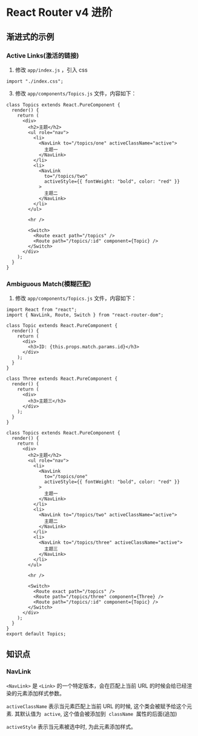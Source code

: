 # React Router v4 进阶

## 渐进式的示例

### Active Links(激活的链接)

1. 修改 `app/index.js` ，引入 css

```react
import "./index.css";
```

3. 修改 `app/components/Topics.js` 文件，内容如下：

```react
class Topics extends React.PureComponent {
  render() {
    return (
      <div>
        <h2>主题</h2>
        <ul role="nav">
          <li>
            <NavLink to="/topics/one" activeClassName="active">
              主题一
            </NavLink>
          </li>
          <li>
            <NavLink
              to="/topics/two"
              activeStyle={{ fontWeight: "bold", color: "red" }}
            >
              主题二
            </NavLink>
          </li>
        </ul>

        <hr />

        <Switch>
          <Route exact path="/topics" />
          <Route path="/topics/:id" component={Topic} />
        </Switch>
      </div>
    );
  }
}
```

### Ambiguous Match(模糊匹配)

1. 修改 `app/components/Topics.js` 文件，内容如下：

```react
import React from "react";
import { NavLink, Route, Switch } from "react-router-dom";

class Topic extends React.PureComponent {
  render() {
    return (
      <div>
        <h3>ID: {this.props.match.params.id}</h3>
      </div>
    );
  }
}

class Three extends React.PureComponent {
  render() {
    return (
      <div>
        <h3>主题三</h3>
      </div>
    );
  }
}

class Topics extends React.PureComponent {
  render() {
    return (
      <div>
        <h2>主题</h2>
        <ul role="nav">
          <li>
            <NavLink
              to="/topics/one"
              activeStyle={{ fontWeight: "bold", color: "red" }}
            >
              主题一
            </NavLink>
          </li>
          <li>
            <NavLink to="/topics/two" activeClassName="active">
              主题二
            </NavLink>
          </li>
          <li>
            <NavLink to="/topics/three" activeClassName="active">
              主题三
            </NavLink>
          </li>
        </ul>

        <hr />

        <Switch>
          <Route exact path="/topics" />
          <Route path="/topics/three" component={Three} />
          <Route path="/topics/:id" component={Topic} />
        </Switch>
      </div>
    );
  }
}
export default Topics;
```

## 知识点

### NavLink

`<NavLink>` 是 `<Link>` 的一个特定版本，会在匹配上当前 URL 的时候会给已经渲染的元素添加样式参数。

`activeClassName` 表示当元素匹配上当前 URL 的时候, 这个类会被赋予给这个元素. 其默认值为  `active`, 这个值会被添加到  `className`  属性的后面(追加)

`activeStyle` 表示当元素被选中时, 为此元素添加样式。
